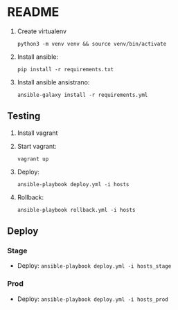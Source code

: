 # README

1. Create virtualenv

    ```
    python3 -m venv venv && source venv/bin/activate
    ```

2. Install ansible: 

    ```
    pip install -r requirements.txt
    ```

3. Install ansible ansistrano:

    ```
    ansible-galaxy install -r requirements.yml
    ```

## Testing

1. Install vagrant
2. Start vagrant:

    ```
    vagrant up
    ```

3. Deploy:

    ```
    ansible-playbook deploy.yml -i hosts
    ```

4. Rollback: 

    ```
    ansible-playbook rollback.yml -i hosts
    ```


## Deploy

### Stage
- Deploy: `ansible-playbook deploy.yml -i hosts_stage`

### Prod
- Deploy: `ansible-playbook deploy.yml -i hosts_prod`
